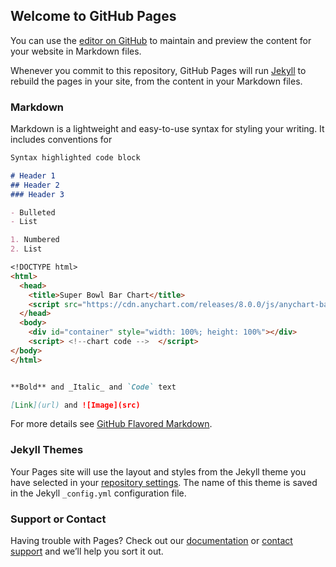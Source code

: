 ## Welcome to GitHub Pages

You can use the [editor on GitHub](https://github.com/dgeAyama/ayamaInAction/edit/gh-pages/index.md) to maintain and preview the content for your website in Markdown files.

Whenever you commit to this repository, GitHub Pages will run [Jekyll](https://jekyllrb.com/) to rebuild the pages in your site, from the content in your Markdown files.

### Markdown

Markdown is a lightweight and easy-to-use syntax for styling your writing. It includes conventions for

```markdown
Syntax highlighted code block

# Header 1
## Header 2
### Header 3

- Bulleted
- List

1. Numbered
2. List

<!DOCTYPE html>
<html>
  <head>
    <title>Super Bowl Bar Chart</title>
    <script src="https://cdn.anychart.com/releases/8.0.0/js/anychart-base.min.js"></script>
  </head>
  <body>
    <div id="container" style="width: 100%; height: 100%"></div>                                   
    <script> <!--chart code -->  </script>
</body>
</html>


**Bold** and _Italic_ and `Code` text

[Link](url) and ![Image](src)
```

For more details see [GitHub Flavored Markdown](https://guides.github.com/features/mastering-markdown/).

### Jekyll Themes

Your Pages site will use the layout and styles from the Jekyll theme you have selected in your [repository settings](https://github.com/dgeAyama/ayamaInAction/settings/pages). The name of this theme is saved in the Jekyll `_config.yml` configuration file.

### Support or Contact

Having trouble with Pages? Check out our [documentation](https://docs.github.com/categories/github-pages-basics/) or [contact support](https://support.github.com/contact) and we’ll help you sort it out.
